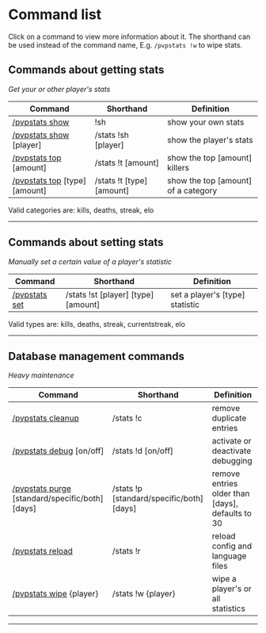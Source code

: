 # Command list

Click on a command to view more information about it. The shorthand can be used instead of the command name, E.g. `/pvpstats !w` to wipe stats.

## Commands about getting stats
_Get your or other player's stats_

Command | Shorthand | Definition
------------- | ------------- | -------------
[/pvpstats show](commands/show.md) | !sh | show your own stats
[/pvpstats show](commands/show.md) [player] | /stats !sh [player] | show the player's stats
[/pvpstats top](commands/top.md) [amount] | /stats !t [amount] | show the top [amount] killers
[/pvpstats top](commands/top.md) [type] [amount] | /stats !t [type] [amount] | show the top [amount] of a category

Valid categories are: kills, deaths, streak, elo

***

## Commands about setting stats
_Manually set a certain value of a player's statistic_

Command | Shorthand | Definition
------------- | ------------- | -------------
[/pvpstats set](commands/set.md) | /stats !st [player] [type] [amount] | set a player's [type] statistic

Valid types are: kills, deaths, streak, currentstreak, elo

***

## Database management commands
_Heavy maintenance_

Command | Shorthand | Definition
------------- | ------------- | -------------
[/pvpstats cleanup](commands/cleanup.md) | /stats !c | remove duplicate entries
[/pvpstats debug](commands/debug.md) [on/off] | /stats !d [on/off] | activate or deactivate debugging
[/pvpstats purge](commands/purge.md) [standard/specific/both] [days] | /stats !p [standard/specific/both] [days] | remove entries older than [days], defaults to 30
[/pvpstats reload](commands/reload.md) | /stats !r | reload config and language files
[/pvpstats wipe](commands/wipe.md) {player} | /stats !w {player} | wipe a player's or all statistics

***